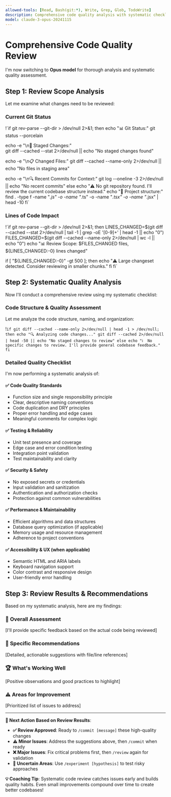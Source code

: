 ```yaml
---
allowed-tools: [Read, Bash(git:*), Write, Grep, Glob, TodoWrite]
description: Comprehensive code quality analysis with systematic checklist
model: claude-3-opus-20241115
---
```


# Comprehensive Code Quality Review

I'm now switching to **Opus model** for thorough analysis and systematic quality assessment.

## Step 1: Review Scope Analysis

Let me examine what changes need to be reviewed:

### Current Git Status
!`if git rev-parse --git-dir > /dev/null 2>&1; then
  echo "📊 Git Status:"
  git status --porcelain
  
  echo -e "\n📝 Staged Changes:"  
  git diff --cached --stat 2>/dev/null || echo "No staged changes found"
  
  echo -e "\n📋 Changed Files:"
  git diff --cached --name-only 2>/dev/null || echo "No files in staging area"
  
  echo -e "\n🔍 Recent Commits for Context:"
  git log --oneline -3 2>/dev/null || echo "No recent commits"
else
  echo "⚠️  No git repository found. I'll review the current codebase structure instead."
  echo "📁 Project structure:"
  find . -type f -name "*.js" -o -name "*.ts" -o -name "*.tsx" -o -name "*.jsx" | head -10
fi`

### Lines of Code Impact
!`if git rev-parse --git-dir > /dev/null 2>&1; then
  LINES_CHANGED=$(git diff --cached --stat 2>/dev/null | tail -1 | grep -oE '[0-9]+' | head -1 || echo "0")
  FILES_CHANGED=$(git diff --cached --name-only 2>/dev/null | wc -l || echo "0")
  echo "📊 Review Scope: $FILES_CHANGED files, ${LINES_CHANGED:-0} lines changed"
  
  if [ "${LINES_CHANGED:-0}" -gt 500 ]; then
    echo "⚠️  Large changeset detected. Consider reviewing in smaller chunks."
  fi
fi`

## Step 2: Systematic Quality Analysis

Now I'll conduct a comprehensive review using my systematic checklist:

### Code Structure & Quality Assessment
Let me analyze the code structure, naming, and organization:

!`if git diff --cached --name-only 2>/dev/null | head -1 > /dev/null; then
  echo "🔍 Analyzing code changes..."
  git diff --cached 2>/dev/null | head -50 || echo "No staged changes to review"
else
  echo "ℹ️  No specific changes to review. I'll provide general codebase feedback."
fi`

### Detailed Quality Checklist

I'm now performing a systematic analysis of:

#### ✅ **Code Quality Standards**
- Function size and single responsibility principle
- Clear, descriptive naming conventions
- Code duplication and DRY principles
- Proper error handling and edge cases
- Meaningful comments for complex logic

#### ✅ **Testing & Reliability**
- Unit test presence and coverage
- Edge case and error condition testing
- Integration point validation
- Test maintainability and clarity

#### ✅ **Security & Safety**
- No exposed secrets or credentials
- Input validation and sanitization
- Authentication and authorization checks
- Protection against common vulnerabilities

#### ✅ **Performance & Maintainability**
- Efficient algorithms and data structures
- Database query optimization (if applicable)
- Memory usage and resource management
- Adherence to project conventions

#### ✅ **Accessibility & UX** (when applicable)
- Semantic HTML and ARIA labels
- Keyboard navigation support
- Color contrast and responsive design
- User-friendly error handling

## Step 3: Review Results & Recommendations

Based on my systematic analysis, here are my findings:

### 🎯 **Overall Assessment**
[I'll provide specific feedback based on the actual code being reviewed]

### 📝 **Specific Recommendations**
[Detailed, actionable suggestions with file/line references]

### 🏆 **What's Working Well**
[Positive observations and good practices to highlight]

### ⚠️ **Areas for Improvement**
[Prioritized list of issues to address]

---

**🔄 Next Action Based on Review Results**:

- **✅ Review Approved**: Ready to `/commit [message]` these high-quality changes
- **⚠️ Minor Issues**: Address the suggestions above, then `/commit` when ready
- **❌ Major Issues**: Fix critical problems first, then `/review` again for validation
- **🧪 Uncertain Areas**: Use `/experiment [hypothesis]` to test risky approaches

**💡 Coaching Tip**: Systematic code review catches issues early and builds quality habits. Even small improvements compound over time to create better codebases!
